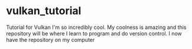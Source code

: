 # vulkan_tutorial
Tutorial for Vulkan
I'm so incredibly cool. My coolness is amazing and this repository will be where I learn to program and do version control.
I now have the repository on my computer
